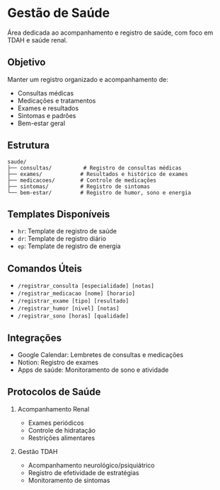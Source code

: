 # Gestão de Saúde

Área dedicada ao acompanhamento e registro de saúde, com foco em TDAH e saúde renal.

## Objetivo
Manter um registro organizado e acompanhamento de:
- Consultas médicas
- Medicações e tratamentos
- Exames e resultados
- Sintomas e padrões
- Bem-estar geral

## Estrutura
```
saude/
├── consultas/          # Registro de consultas médicas
├── exames/            # Resultados e histórico de exames
├── medicacoes/        # Controle de medicações
├── sintomas/          # Registro de sintomas
└── bem-estar/         # Registro de humor, sono e energia
```

## Templates Disponíveis
- `hr`: Template de registro de saúde
- `dr`: Template de registro diário
- `ep`: Template de registro de energia

## Comandos Úteis
- `/registrar_consulta [especialidade] [notas]`
- `/registrar_medicacao [nome] [horario]`
- `/registrar_exame [tipo] [resultado]`
- `/registrar_humor [nivel] [notas]`
- `/registrar_sono [horas] [qualidade]`

## Integrações
- Google Calendar: Lembretes de consultas e medicações
- Notion: Registro de exames
- Apps de saúde: Monitoramento de sono e atividade

## Protocolos de Saúde
1. Acompanhamento Renal
   - Exames periódicos
   - Controle de hidratação
   - Restrições alimentares

2. Gestão TDAH
   - Acompanhamento neurológico/psiquiátrico
   - Registro de efetividade de estratégias
   - Monitoramento de sintomas
